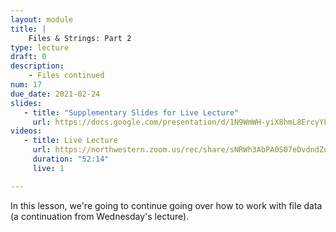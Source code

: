 ```yaml
---
layout: module
title: |
    Files & Strings: Part 2
type: lecture
draft: 0
description:
    - Files continued
num: 17
due_date: 2021-02-24
slides: 
   - title: "Supplementary Slides for Live Lecture"
     url: https://docs.google.com/presentation/d/1N9WmWH-yiX8hmL8ErcyYLqSyKaulTegklgZPikyHxI4/edit?usp=sharing
videos:
   - title: Live Lecture
     url: https://northwestern.zoom.us/rec/share/sNRWh3AbPA0S07eDvdndZuYe3HBDDAttm5Bpn5qD6EeCp9yntoK_UUP6R9AxAc6Q.wcPKSjhbtaQPIB2w?startTime=1614182277000
     duration: "52:14"
     live: 1

---
```


In this lesson, we're going to continue going over how to work with file data (a continuation from Wednesday's lecture).